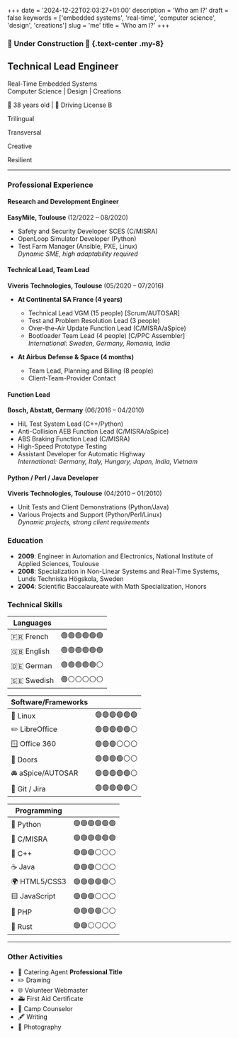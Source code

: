+++
date = '2024-12-22T02:03:27+01:00'
description = 'Who am I?'
draft = false
keywords = ['embedded systems', 'real-time', 'computer science', 'design', 'creations']
slug = 'me'
title = 'Who am I?'
+++

### 🚧 Under Construction 🚧 {.text-center .my-8}

<div class="text-center">

## Technical Lead Engineer

<p class="h4 font-bold">
Real-Time Embedded Systems<br/>
Computer Science | Design | Creations
</p>

🎂 38 years old | 🚗 Driving License B

<div class="flex flex-row gap-8 justify-center">

<p class="font-bold m-1 block rounded bg-theme-light px-3 py-1 hover:bg-primary hover:text-white dark:bg-darkmode-theme-light dark:hover:bg-darkmode-primary dark:hover:text-dark">
<i class="fa-solid fa-language"></i> Trilingual
</p>
<p class="font-bold m-1 block rounded bg-theme-light px-3 py-1 hover:bg-primary hover:text-white dark:bg-darkmode-theme-light dark:hover:bg-darkmode-primary dark:hover:text-dark">
<i class="fa-solid fa-arrow-down-up-across-line"></i> Transversal
</p>
<p class="font-bold m-1 block rounded bg-theme-light px-3 py-1 hover:bg-primary hover:text-white dark:bg-darkmode-theme-light dark:hover:bg-darkmode-primary dark:hover:text-dark">
<i class="fa-solid fa-palette"></i> Creative
</p>
<p class="font-bold m-1 block rounded bg-theme-light px-3 py-1 hover:bg-primary hover:text-white dark:bg-darkmode-theme-light dark:hover:bg-darkmode-primary dark:hover:text-dark">
<i class="fa-solid fa-cloud-sun-rain"></i> Resilient
</p>

</div>

</div>

---

<div class="grid grid-cols-1 xl:grid-cols-3 gap-8">

<div class="col-span-1 xl:col-span-2">

### Professional Experience

#### Research and Development Engineer

**EasyMile, Toulouse** (12/2022 – 08/2020)

- Safety and Security Developer SCES (C/MISRA)
- OpenLoop Simulator Developer (Python)
- Test Farm Manager (Ansible, PXE, Linux)  
  _Dynamic SME, high adaptability required_

#### Technical Lead, Team Lead

**Viveris Technologies, Toulouse** (05/2020 – 07/2016)

- **At Continental SA France (4 years)**

  - Technical Lead VGM (15 people) [Scrum/AUTOSAR]
  - Test and Problem Resolution Lead (3 people)
  - Over-the-Air Update Function Lead (C/MISRA/aSpice)
  - Bootloader Team Lead (4 people) [C/PPC Assembler]  
    _International: Sweden, Germany, Romania, India_

- **At Airbus Defense & Space (4 months)**
  - Team Lead, Planning and Billing (8 people)
  - Client-Team-Provider Contact

#### Function Lead

**Bosch, Abstatt, Germany** (06/2016 – 04/2010)

- HiL Test System Lead (C++/Python)
- Anti-Collision AEB Function Lead (C/MISRA/aSpice)
- ABS Braking Function Lead (C/MISRA)
- High-Speed Prototype Testing
- Assistant Developer for Automatic Highway  
  _International: Germany, Italy, Hungary, Japan, India, Vietnam_

#### Python / Perl / Java Developer

**Viveris Technologies, Toulouse** (04/2010 – 01/2010)

- Unit Tests and Client Demonstrations (Python/Java)
- Various Projects and Support (Python/Perl/Linux)  
  _Dynamic projects, strong client requirements_

</div>

<div class="col-span-1">

### Education

- **2009**: Engineer in Automation and Electronics, National Institute of
  Applied Sciences, Toulouse
- **2008**: Specialization in Non-Linear Systems and Real-Time Systems, Lunds
  Techniska Högskola, Sweden
- **2004**: Scientific Baccalaureate with Math Specialization, Honors

### Technical Skills

<div class="grid grid-cols-1 md:grid-cols-2 xl:grid-cols-1 md:gap-6">

<div class="col-span-1">

| **Languages** |              |
| ------------- | ------------ |
| 🇫🇷 French     | 🟢🟢🟢🟢🟢🟢 |
| 🇬🇧 English    | 🟢🟢🟢🟢🟢🟢 |
| 🇩🇪 German     | 🟢🟢🟢🟢🟢⚪ |
| 🇸🇪 Swedish    | 🟢⚪⚪⚪⚪⚪ |

</div>

<div class="col-span-1">

| **Software/Frameworks** |              |
| ----------------------- | ------------ |
| 🐧 Linux                | 🟢🟢🟢🟢🟢🟢 |
| ✏️ LibreOffice          | 🟢🟢🟢🟢🟢⚪ |
| 🪟 Office 360           | 🟢🟢🟢⚪⚪⚪ |
| 🚪 Doors                | 🟢🟢🟢🟢⚪⚪ |
| 🚘 aSpice/AUTOSAR       | 🟢🟢🟢🟢🟢⚪ |
| 🚩 Git / Jira           | 🟢🟢🟢🟢🟢⚪ |

</div>

<div class="col-span-1">

| **Programming** |              |
| --------------- | ------------ |
| 🐍 Python       | 🟢🟢🟢🟢🟢🟢 |
| 🚗 C/MISRA      | 🟢🟢🟢🟢🟢🟢 |
| 💼 C++          | 🟢🟢🟢⚪⚪⚪ |
| ☕ Java         | 🟢🟢🟢⚪⚪⚪ |
| 🌍 HTML5/CSS3   | 🟢🟢🟢🟢🟢⚪ |
| 🟨 JavaScript   | 🟢🟢🟢⚪⚪⚪ |
| 🐘 PHP          | 🟢🟢🟢🟢⚪⚪ |
| 🚢 Rust         | 🟢🟢⚪⚪⚪⚪ |

</div>

</div>

</div>

</div>

---

### Other Activities

- 🍪 Catering Agent **Professional Title**
- ✏️ Drawing
- 🌐 Volunteer Webmaster
- 🚑 First Aid Certificate
- 🌄 Camp Counselor
- 🖋️ Writing
- 📸 Photography
